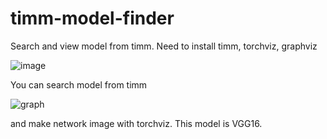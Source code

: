 # timm-model-finder
Search and view model from timm. Need to install timm, torchviz, graphviz

![image](https://user-images.githubusercontent.com/97486738/197975887-fb8cf804-e928-40ed-b008-d41fa54690a9.png)

You can search model from timm



![graph](https://user-images.githubusercontent.com/97486738/197976222-0bbc7fa9-1768-4161-ad2d-06dcc5ef2c5c.png)

and make network image with torchviz. This model is VGG16.


